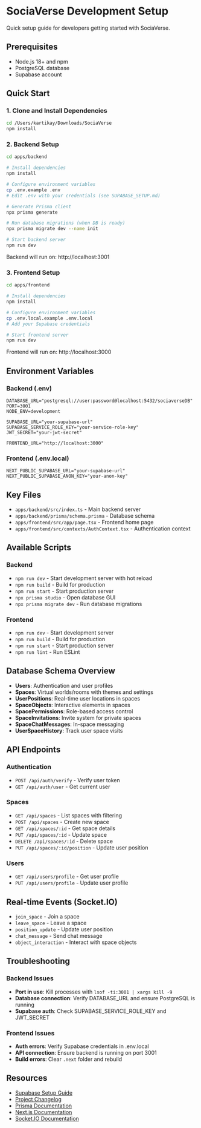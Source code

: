 # SociaVerse Development Setup

Quick setup guide for developers getting started with SociaVerse.

## Prerequisites

- Node.js 18+ and npm
- PostgreSQL database
- Supabase account

## Quick Start

### 1. Clone and Install Dependencies

```bash
cd /Users/kartikay/Downloads/SociaVerse
npm install
```

### 2. Backend Setup

```bash
cd apps/backend

# Install dependencies
npm install

# Configure environment variables
cp .env.example .env
# Edit .env with your credentials (see SUPABASE_SETUP.md)

# Generate Prisma client
npx prisma generate

# Run database migrations (when DB is ready)
npx prisma migrate dev --name init

# Start backend server
npm run dev
```

Backend will run on: http://localhost:3001

### 3. Frontend Setup

```bash
cd apps/frontend

# Install dependencies  
npm install

# Configure environment variables
cp .env.local.example .env.local
# Add your Supabase credentials

# Start frontend server
npm run dev
```

Frontend will run on: http://localhost:3000

## Environment Variables

### Backend (.env)
```env
DATABASE_URL="postgresql://user:password@localhost:5432/sociaverseDB"
PORT=3001
NODE_ENV=development

SUPABASE_URL="your-supabase-url"
SUPABASE_SERVICE_ROLE_KEY="your-service-role-key"
JWT_SECRET="your-jwt-secret"

FRONTEND_URL="http://localhost:3000"
```

### Frontend (.env.local)
```env
NEXT_PUBLIC_SUPABASE_URL="your-supabase-url"
NEXT_PUBLIC_SUPABASE_ANON_KEY="your-anon-key"
```

## Key Files

- `apps/backend/src/index.ts` - Main backend server
- `apps/backend/prisma/schema.prisma` - Database schema
- `apps/frontend/src/app/page.tsx` - Frontend home page
- `apps/frontend/src/contexts/AuthContext.tsx` - Authentication context

## Available Scripts

### Backend
- `npm run dev` - Start development server with hot reload
- `npm run build` - Build for production
- `npm run start` - Start production server
- `npx prisma studio` - Open database GUI
- `npx prisma migrate dev` - Run database migrations

### Frontend
- `npm run dev` - Start development server
- `npm run build` - Build for production
- `npm run start` - Start production server
- `npm run lint` - Run ESLint

## Database Schema Overview

- **Users**: Authentication and user profiles
- **Spaces**: Virtual worlds/rooms with themes and settings
- **UserPositions**: Real-time user locations in spaces
- **SpaceObjects**: Interactive elements in spaces
- **SpacePermissions**: Role-based access control
- **SpaceInvitations**: Invite system for private spaces
- **SpaceChatMessages**: In-space messaging
- **UserSpaceHistory**: Track user space visits

## API Endpoints

### Authentication
- `POST /api/auth/verify` - Verify user token
- `GET /api/auth/user` - Get current user

### Spaces
- `GET /api/spaces` - List spaces with filtering
- `POST /api/spaces` - Create new space
- `GET /api/spaces/:id` - Get space details
- `PUT /api/spaces/:id` - Update space
- `DELETE /api/spaces/:id` - Delete space
- `PUT /api/spaces/:id/position` - Update user position

### Users
- `GET /api/users/profile` - Get user profile
- `PUT /api/users/profile` - Update user profile

## Real-time Events (Socket.IO)

- `join_space` - Join a space
- `leave_space` - Leave a space
- `position_update` - Update user position
- `chat_message` - Send chat message
- `object_interaction` - Interact with space objects

## Troubleshooting

### Backend Issues
- **Port in use**: Kill processes with `lsof -ti:3001 | xargs kill -9`
- **Database connection**: Verify DATABASE_URL and ensure PostgreSQL is running
- **Supabase auth**: Check SUPABASE_SERVICE_ROLE_KEY and JWT_SECRET

### Frontend Issues
- **Auth errors**: Verify Supabase credentials in .env.local
- **API connection**: Ensure backend is running on port 3001
- **Build errors**: Clear `.next` folder and rebuild

## Resources

- [Supabase Setup Guide](./SUPABASE_SETUP.md)
- [Project Changelog](./CHANGELOG.md)
- [Prisma Documentation](https://www.prisma.io/docs)
- [Next.js Documentation](https://nextjs.org/docs)
- [Socket.IO Documentation](https://socket.io/docs)

